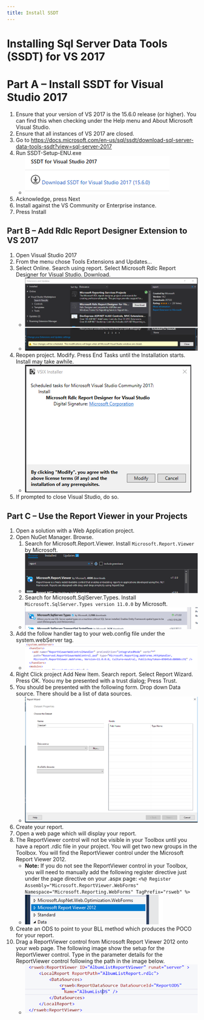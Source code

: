 ```yaml
---
title: Install SSDT
---
```

# Installing Sql Server Data Tools (SSDT) for VS 2017

# Part A – Install SSDT for Visual Studio 2017

1. Ensure that your version of VS 2017 is the 15.6.0 release (or higher). You can find this when checking under the Help menu and About Microsoft Visual Studio.
2. Ensure that all instances of VS 2017 are closed.
3. Go to <https://docs.microsoft.com/en-us/sql/ssdt/download-sql-server-data-tools-ssdt?view=sql-server-2017>
4. Run SSDT-Setup-ENU.exe
    - ![](./media/image1.png)
5. Acknowledge, press Next
6. Install against the VS Community or Enterprise instance.
7. Press Install

## Part B – Add Rdlc Report Designer Extension to VS 2017

1. Open Visual Studio 2017
2. From the menu chose Tools Extensions and Updates...
3. Select Online. Search using report. Select Microsoft Rdlc Report Designer for Visual Studio. Download. 
    - ![](./media/image5.png)
    - ![](./media/image6.png)
4. Reopen project. Modify. Press End Tasks until the Installation starts. Install may take awhile. 
    - ![](./media/image7.png)
5. If prompted to close Visual Studio, do so.

## Part C – Use the Report Viewer in your Projects

1. Open a solution with a Web Application project.
2. Open NuGet Manager. Browse.  
    1. Search for Microsoft.Report.Viewer. Install `Microsoft.Report.Viewer` by Microsoft.
    - ![](./media/image8.png)
    2. Search for Microsoft.SqlServer.Types. Install `Microsoft.SqlServer.Types version 11.0.0` by Microsoft.  
    - ![](./media/image9.png)
3. Add the follow handler tag to your web.config file under the system.webServer tag.
    - ![](./media/image10.png)
4. Right Click project Add New Item. Search report. Select Report Wizard. Press OK. Yoou my be presented with a trust dialog; Press Trust.
5. You should be presented with the following form. Drop down Data source. There should be a list of data sources. 
    - ![](./media/image11.png)
6. Create your report.
7. Open a web page which will display your report.
8. The ReportViewer control will not be visible in your Toolbox until you have a report .rdlc file in your project. You will get two new groups in the Toolbox. You will find the ReportViewer control under the Microsoft Report Viewer 2012.
    - **Note:** If you do not see the ReportViewer control in your Toolbox, you will need to manually add the following register directive just under the page directive on your .aspx page: `<%@ Register Assembly="Microsoft.ReportViewer.WebForms" Namespace="Microsoft.Reporting.WebForms" TagPrefix="rsweb" %>`
    - ![](./media/image12.png)
9. Create an ODS to point to your BLL method which produces the POCO for your report.
10. Drag a ReportViewer control from Microsoft Report Viewer 2012 onto your web page. The following image show the setup for the ReportViewer control. Type in the parameter details for the ReportViewer control following the path in the image below.
    - ![](./media/image13.png)
